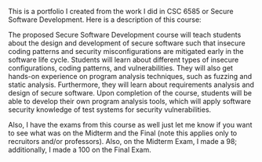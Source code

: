 This is a portfolio I created from the work I did in CSC 6585 or Secure Software Development. Here is a description of this course:

The proposed Secure Software Development course will teach students about the design and development of secure software such that insecure coding patterns and security misconfigurations are mitigated early in the software life cycle. Students will learn about different types of insecure configurations, coding patterns, and vulnerabilities. They will also get hands-on experience on program analysis techniques, such as fuzzing and static analysis. Furthermore, they will learn about requirements analysis and design of secure software. Upon completion of the course, students will be able to develop their own program analysis tools, which will apply software security knowledge of test systems for security vulnerabilities.

Also, I have the exams from this course as well just let me know if you want to see what was on the Midterm and the Final (note this applies only to recruitors and/or professors). Also, on the Midterm Exam, I made a 98; additionally, I made a 100 on the Final Exam.
